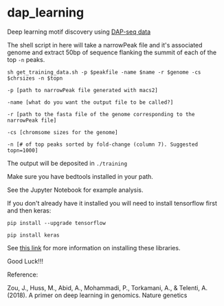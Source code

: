 # dap_learning
Deep learning motif discovery using [DAP-seq data](http://neomorph.salk.edu/dap_web/pages/browse_table_aj.php)

The shell script in here will take a narrowPeak file and it's associated genome and extract 50bp of sequence flanking the summit of each of the top `-n` peaks.

`sh get_training_data.sh -p $peakfile -name $name -r $genome -cs $chrsizes -n $topn`

`-p [path to narrowPeak file generated with macs2]`

`-name [what do you want the output file to be called?]`

`-r [path to the fasta file of the genome corresponding to the narrowPeak file]`

`-cs [chromsome sizes for the genome]`

`-n [# of top peaks sorted by fold-change (column 7). Suggested topn=1000]`

The output will be deposited in `./training`

Make sure you have bedtools installed in your path.

See the Jupyter Notebook for example analysis.

If you don't already have it installed you will need to install tensorflow first and then keras:

`pip install --upgrade tensorflow`

`pip install keras`

See [this link](https://medium.com/@margaretmz/anaconda-jupyter-notebook-tensorflow-and-keras-b91f381405f8) for more information on installing these libraries.

Good Luck!!!

Reference:

Zou, J., Huss, M., Abid, A., Mohammadi, P., Torkamani, A., & Telenti, A. (2018). A primer on deep learning in genomics. Nature genetics



